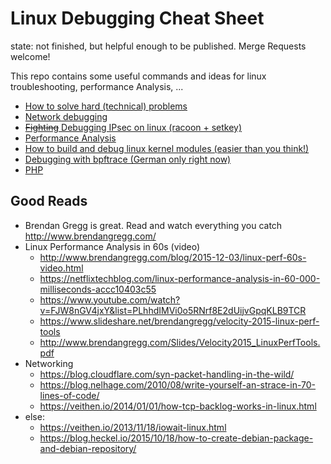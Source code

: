# Linux Debugging Cheat Sheet
state: not finished, but helpful enough to be published. Merge Requests welcome!

This repo contains some useful commands and ideas for linux troubleshooting, performance Analysis, ...

- [How to solve hard (technical) problems](/mindset.md)
- [Network debugging](/debugging-networking.md)
- [~~Fighting~~ Debugging IPsec on linux (racoon + setkey)](/debugging-ipsec-racoon.md)
- [Performance Analysis](/performance-analysis.md)
- [How to build and debug linux kernel modules (easier than you think!)](testing-kernel-modules.md)
- [Debugging with bpftrace (German only right now)](/bpftrace.md)
- [PHP](/misc.md)


## Good Reads
- Brendan Gregg is great. Read and watch everything you catch http://www.brendangregg.com/
- Linux Performance Analysis in 60s (video)
	- http://www.brendangregg.com/blog/2015-12-03/linux-perf-60s-video.html
	- https://netflixtechblog.com/linux-performance-analysis-in-60-000-milliseconds-accc10403c55
	- https://www.youtube.com/watch?v=FJW8nGV4jxY&list=PLhhdIMVi0o5RNrf8E2dUijvGpqKLB9TCR
	- https://www.slideshare.net/brendangregg/velocity-2015-linux-perf-tools
	- http://www.brendangregg.com/Slides/Velocity2015_LinuxPerfTools.pdf
- Networking
    - https://blog.cloudflare.com/syn-packet-handling-in-the-wild/
    - https://blog.nelhage.com/2010/08/write-yourself-an-strace-in-70-lines-of-code/
    - https://veithen.io/2014/01/01/how-tcp-backlog-works-in-linux.html
- else:
    - https://veithen.io/2013/11/18/iowait-linux.html
    - https://blog.heckel.io/2015/10/18/how-to-create-debian-package-and-debian-repository/

